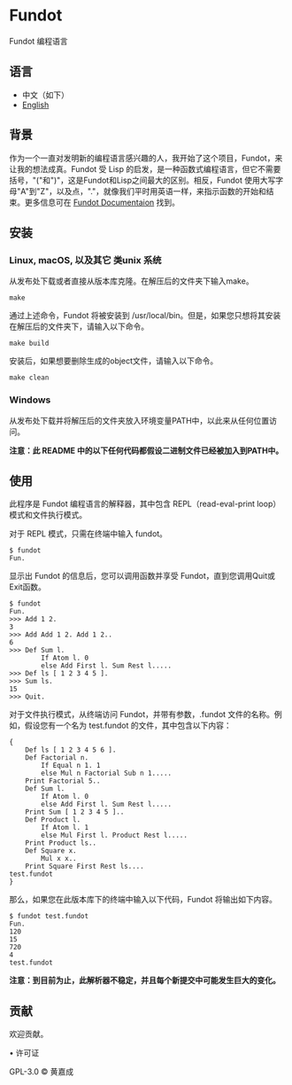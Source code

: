 # Fundot

Fundot 编程语言

## 语言

* 中文（如下）
* [English](README.md)

## 背景

作为一个一直对发明新的编程语言感兴趣的人，我开始了这个项目，Fundot，来让我的想法成真。Fundot 受 Lisp 的启发，是一种函数式编程语言，但它不需要括号，"("和")"，这是Fundot和Lisp之间最大的区别。相反，Fundot 使用大写字母"A"到"Z"，以及点，"."，就像我们平时用英语一样，来指示函数的开始和结束。更多信息可在 [Fundot Documentaion](https://fundot.readthedocs.io/en/latest/) 找到。

## 安装

### Linux, macOS, 以及其它 类unix 系统

从发布处下载或者直接从版本库克隆。在解压后的文件夹下输入make。

    make
通过上述命令，Fundot 将被安装到 /usr/local/bin。但是，如果您只想将其安装在解压后的文件夹下，请输入以下命令。

    make build
安装后，如果想要删除生成的object文件，请输入以下命令。

    make clean

### Windows

从发布处下载并将解压后的文件夹放入环境变量PATH中，以此来从任何位置访问。

**注意：此 README 中的以下任何代码都假设二进制文件已经被加入到PATH中。**

## 使用

此程序是 Fundot 编程语言的解释器，其中包含 REPL（read-eval-print loop）模式和文件执行模式。

对于 REPL 模式，只需在终端中输入 fundot。

    $ fundot
    Fun.
显示出 Fundot 的信息后，您可以调用函数并享受 Fundot，直到您调用Quit或Exit函数。

    $ fundot
    Fun.
    >>> Add 1 2.
    3
    >>> Add Add 1 2. Add 1 2..
    6
    >>> Def Sum l.
            If Atom l. 0
            else Add First l. Sum Rest l.....
    >>> Def ls [ 1 2 3 4 5 ].
    >>> Sum ls.
    15
    >>> Quit.
对于文件执行模式，从终端访问 Fundot，并带有参数，.fundot 文件的名称。例如，假设您有一个名为 test.fundot 的文件，其中包含以下内容：

    {
        Def ls [ 1 2 3 4 5 6 ].
        Def Factorial n.
            If Equal n 1. 1
            else Mul n Factorial Sub n 1.....
        Print Factorial 5..
        Def Sum l.
            If Atom l. 0
            else Add First l. Sum Rest l.....
        Print Sum [ 1 2 3 4 5 ]..
        Def Product l.
            If Atom l. 1
            else Mul First l. Product Rest l.....
        Print Product ls..
        Def Square x.
            Mul x x..
        Print Square First Rest ls....
    test.fundot
    }
那么，如果您在此版本库下的终端中输入以下代码，Fundot 将输出如下内容。

    $ fundot test.fundot
    Fun.
    120 
    15 
    720 
    4 
    test.fundot
**注意：到目前为止，此解析器不稳定，并且每个新提交中可能发生巨大的变化。**

## 贡献

欢迎贡献。

• 许可证

GPL-3.0 © 黄嘉成
